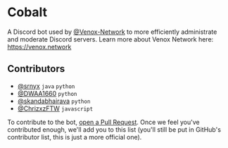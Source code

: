 # Cobalt

A Discord bot used by [@Venox-Network](https://github.com/Venox-Network) to more efficiently administrate and moderate Discord servers. Learn more about Venox Network here: https://venox.network

## Contributors

- [@srnyx](https://github.com/srnyx) `java` `python`
- [@DWAA1660](https://github.com/DWAA1660) `python`
- [@skandabhairava](https://github.com/skandabhairava) `python`
- [@ChrizxzFTW](https://github.com/Chrizxz) `javascript`

To contribute to the bot, [open a Pull Request](https://github.com/Venox-Network/cobalt/compare). Once we feel you've contributed enough, we'll add you to this list (you'll still be put in GitHub's contributor list, this is just a more official one).
